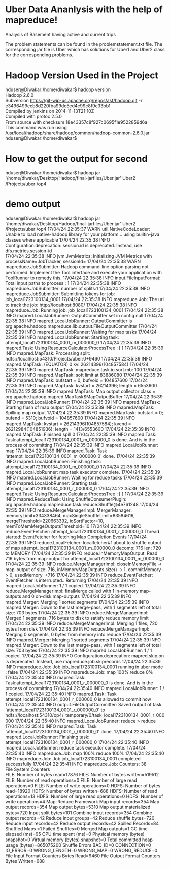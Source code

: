 # Uber Data Ananlysis with the help of mapreduce!
Analysis of Basement having active and current trips

The problem statements can be found in the problemstatement.txt file. The corresponding jar file is Uber which has solutions for Uber1 and Uber2 class for the corresponding problems.





# Hadoop Version Used in the Project
hduser@Diwakar:/home/diwakar$ hadoop version<br />
Hadoop 2.6.0<br />
Subversion https://git-wip-us.apache.org/repos/asf/hadoop.git -r e3496499ecb8d220fba99dc5ed4c99c8f9e33bb1<br /> 
Compiled by jenkins on 2014-11-13T21:10Z<br />
Compiled with protoc 2.5.0<br /> 
From source with checksum 18e43357c8f927c0695f1e9522859d6a<br /> 
This command was run using /usr/local/hadoop/share/hadoop/common/hadoop-common-2.6.0.jar<br /> 
hduser@Diwakar:/home/diwakar$<br />

# How to get the output for second 

hduser@Diwakar:/home/diwakar$ hadoop jar '/home/diwakar/Desktop/Hadoop/final-jarfiles/Uber.jar' Uber2 /Projects/uber /op4

# demo output

hduser@Diwakar:/home/diwakar$ hadoop jar '/home/diwakar/Desktop/Hadoop/final-jarfiles/Uber.jar' Uber2 /Projects/uber /op4
17/04/24 22:35:37 WARN util.NativeCodeLoader: Unable to load native-hadoop library for your platform... using builtin-java classes where applicable 
17/04/24 22:35:38 INFO Configuration.deprecation: session.id is deprecated. Instead, use dfs.metrics.session-id  
17/04/24 22:35:38 INFO jvm.JvmMetrics: Initializing JVM Metrics with processName=JobTracker, sessionId= 
17/04/24 22:35:38 WARN mapreduce.JobSubmitter: Hadoop command-line option parsing not performed. Implement the Tool interface and execute your application with ToolRunner to remedy this.
17/04/24 22:35:38 INFO input.FileInputFormat: Total input paths to process : 1
17/04/24 22:35:38 INFO mapreduce.JobSubmitter: number of splits:1
17/04/24 22:35:38 INFO mapreduce.JobSubmitter: Submitting tokens for job: job_local1723100134_0001
17/04/24 22:35:38 INFO mapreduce.Job: The url to track the job: http://localhost:8080/
17/04/24 22:35:38 INFO mapreduce.Job: Running job: job_local1723100134_0001
17/04/24 22:35:38 INFO mapred.LocalJobRunner: OutputCommitter set in config null
17/04/24 22:35:38 INFO mapred.LocalJobRunner: OutputCommitter is org.apache.hadoop.mapreduce.lib.output.FileOutputCommitter
17/04/24 22:35:39 INFO mapred.LocalJobRunner: Waiting for map tasks
17/04/24 22:35:39 INFO mapred.LocalJobRunner: Starting task: attempt_local1723100134_0001_m_000000_0
17/04/24 22:35:39 INFO mapred.Task:  Using ResourceCalculatorProcessTree : [ ]
17/04/24 22:35:39 INFO mapred.MapTask: Processing split: hdfs://localhost:54310/Projects/uber:0+9460
17/04/24 22:35:39 INFO mapred.MapTask: (EQUATOR) 0 kvi 26214396(104857584)
17/04/24 22:35:39 INFO mapred.MapTask: mapreduce.task.io.sort.mb: 100
17/04/24 22:35:39 INFO mapred.MapTask: soft limit at 83886080
17/04/24 22:35:39 INFO mapred.MapTask: bufstart = 0; bufvoid = 104857600
17/04/24 22:35:39 INFO mapred.MapTask: kvstart = 26214396; length = 6553600
17/04/24 22:35:39 INFO mapred.MapTask: Map output collector class = org.apache.hadoop.mapred.MapTask$MapOutputBuffer
17/04/24 22:35:39 INFO mapred.LocalJobRunner: 
17/04/24 22:35:39 INFO mapred.MapTask: Starting flush of map output
17/04/24 22:35:39 INFO mapred.MapTask: Spilling map output
17/04/24 22:35:39 INFO mapred.MapTask: bufstart = 0; bufend = 5310; bufvoid = 104857600
17/04/24 22:35:39 INFO mapred.MapTask: kvstart = 26214396(104857584); kvend = 26212984(104851936); length = 1413/6553600
17/04/24 22:35:39 INFO mapred.MapTask: Finished spill 0
17/04/24 22:35:39 INFO mapred.Task: Task:attempt_local1723100134_0001_m_000000_0 is done. And is in the process of committing
17/04/24 22:35:39 INFO mapred.LocalJobRunner: map
17/04/24 22:35:39 INFO mapred.Task: Task 'attempt_local1723100134_0001_m_000000_0' done.
17/04/24 22:35:39 INFO mapred.LocalJobRunner: Finishing task: attempt_local1723100134_0001_m_000000_0
17/04/24 22:35:39 INFO mapred.LocalJobRunner: map task executor complete.
17/04/24 22:35:39 INFO mapred.LocalJobRunner: Waiting for reduce tasks
17/04/24 22:35:39 INFO mapred.LocalJobRunner: Starting task: attempt_local1723100134_0001_r_000000_0
17/04/24 22:35:39 INFO mapred.Task:  Using ResourceCalculatorProcessTree : [ ]
17/04/24 22:35:39 INFO mapred.ReduceTask: Using ShuffleConsumerPlugin: org.apache.hadoop.mapreduce.task.reduce.Shuffle@4e761248
17/04/24 22:35:39 INFO reduce.MergeManagerImpl: MergerManager: memoryLimit=334338464, maxSingleShuffleLimit=83584616, mergeThreshold=220663392, ioSortFactor=10, memToMemMergeOutputsThreshold=10
17/04/24 22:35:39 INFO reduce.EventFetcher: attempt_local1723100134_0001_r_000000_0 Thread started: EventFetcher for fetching Map Completion Events
17/04/24 22:35:39 INFO reduce.LocalFetcher: localfetcher#1 about to shuffle output of map attempt_local1723100134_0001_m_000000_0 decomp: 716 len: 720 to MEMORY
17/04/24 22:35:39 INFO reduce.InMemoryMapOutput: Read 716 bytes from map-output for attempt_local1723100134_0001_m_000000_0
17/04/24 22:35:39 INFO reduce.MergeManagerImpl: closeInMemoryFile -> map-output of size: 716, inMemoryMapOutputs.size() -> 1, commitMemory -> 0, usedMemory ->716
17/04/24 22:35:39 INFO reduce.EventFetcher: EventFetcher is interrupted.. Returning
17/04/24 22:35:39 INFO mapred.LocalJobRunner: 1 / 1 copied.
17/04/24 22:35:39 INFO reduce.MergeManagerImpl: finalMerge called with 1 in-memory map-outputs and 0 on-disk map-outputs
17/04/24 22:35:39 INFO mapred.Merger: Merging 1 sorted segments
17/04/24 22:35:39 INFO mapred.Merger: Down to the last merge-pass, with 1 segments left of total size: 703 bytes
17/04/24 22:35:39 INFO reduce.MergeManagerImpl: Merged 1 segments, 716 bytes to disk to satisfy reduce memory limit
17/04/24 22:35:39 INFO reduce.MergeManagerImpl: Merging 1 files, 720 bytes from disk
17/04/24 22:35:39 INFO reduce.MergeManagerImpl: Merging 0 segments, 0 bytes from memory into reduce
17/04/24 22:35:39 INFO mapred.Merger: Merging 1 sorted segments
17/04/24 22:35:39 INFO mapred.Merger: Down to the last merge-pass, with 1 segments left of total size: 703 bytes
17/04/24 22:35:39 INFO mapred.LocalJobRunner: 1 / 1 copied.
17/04/24 22:35:39 INFO Configuration.deprecation: mapred.skip.on is deprecated. Instead, use mapreduce.job.skiprecords
17/04/24 22:35:39 INFO mapreduce.Job: Job job_local1723100134_0001 running in uber mode : false
17/04/24 22:35:39 INFO mapreduce.Job:  map 100% reduce 0%
17/04/24 22:35:40 INFO mapred.Task: Task:attempt_local1723100134_0001_r_000000_0 is done. And is in the process of committing
17/04/24 22:35:40 INFO mapred.LocalJobRunner: 1 / 1 copied.
17/04/24 22:35:40 INFO mapred.Task: Task attempt_local1723100134_0001_r_000000_0 is allowed to commit now
17/04/24 22:35:40 INFO output.FileOutputCommitter: Saved output of task 'attempt_local1723100134_0001_r_000000_0' to hdfs://localhost:54310/op4/_temporary/0/task_local1723100134_0001_r_000000
17/04/24 22:35:40 INFO mapred.LocalJobRunner: reduce > reduce
17/04/24 22:35:40 INFO mapred.Task: Task 'attempt_local1723100134_0001_r_000000_0' done.
17/04/24 22:35:40 INFO mapred.LocalJobRunner: Finishing task: attempt_local1723100134_0001_r_000000_0
17/04/24 22:35:40 INFO mapred.LocalJobRunner: reduce task executor complete.
17/04/24 22:35:40 INFO mapreduce.Job:  map 100% reduce 100%
17/04/24 22:35:40 INFO mapreduce.Job: Job job_local1723100134_0001 completed successfully
17/04/24 22:35:41 INFO mapreduce.Job: Counters: 38  
	File System Counters  
		FILE: Number of bytes read=17876
		FILE: Number of bytes written=519512
		FILE: Number of read operations=0
		FILE: Number of large read operations=0
		FILE: Number of write operations=0
		HDFS: Number of bytes read=18920
		HDFS: Number of bytes written=688
		HDFS: Number of read operations=13
		HDFS: Number of large read operations=0
		HDFS: Number of write operations=4
	Map-Reduce Framework
		Map input records=354
		Map output records=354
		Map output bytes=5310
		Map output materialized bytes=720
		Input split bytes=101
		Combine input records=354
		Combine output records=42
		Reduce input groups=42
		Reduce shuffle bytes=720
		Reduce input records=42
		Reduce output records=42
		Spilled Records=84
		Shuffled Maps =1
		Failed Shuffles=0
		Merged Map outputs=1
		GC time elapsed (ms)=95
		CPU time spent (ms)=0
		Physical memory (bytes) snapshot=0
		Virtual memory (bytes) snapshot=0
		Total committed heap usage (bytes)=865075200
	Shuffle Errors
		BAD_ID=0
		CONNECTION=0
		IO_ERROR=0
		WRONG_LENGTH=0
		WRONG_MAP=0
		WRONG_REDUCE=0
	File Input Format Counters 
		Bytes Read=9460
	File Output Format Counters 
		Bytes Written=688
